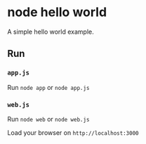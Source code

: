 # node hello world

A simple hello world example.

## Run

### `app.js`

Run `node app` or `node app.js`

### `web.js`

Run `node web` or `node web.js`

Load your browser on `http://localhost:3000`
